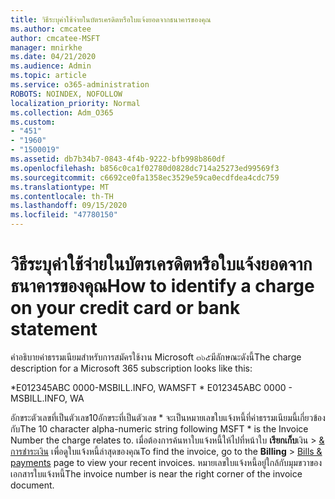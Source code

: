 ```yaml
---
title: วิธีระบุค่าใช้จ่ายในบัตรเครดิตหรือใบแจ้งยอดจากธนาคารของคุณ
ms.author: cmcatee
author: cmcatee-MSFT
manager: mnirkhe
ms.date: 04/21/2020
ms.audience: Admin
ms.topic: article
ms.service: o365-administration
ROBOTS: NOINDEX, NOFOLLOW
localization_priority: Normal
ms.collection: Adm_O365
ms.custom:
- "451"
- "1960"
- "1500019"
ms.assetid: db7b34b7-0843-4f4b-9222-bfb998b860df
ms.openlocfilehash: b856c0ca1f02780d0828dc714a25273ed99569f3
ms.sourcegitcommit: c6692ce0fa1358ec3529e59ca0ecdfdea4cdc759
ms.translationtype: MT
ms.contentlocale: th-TH
ms.lasthandoff: 09/15/2020
ms.locfileid: "47780150"
---
```

# <a name="how-to-identify-a-charge-on-your-credit-card-or-bank-statement"></a><span data-ttu-id="d8eec-102">วิธีระบุค่าใช้จ่ายในบัตรเครดิตหรือใบแจ้งยอดจากธนาคารของคุณ</span><span class="sxs-lookup"><span data-stu-id="d8eec-102">How to identify a charge on your credit card or bank statement</span></span>

<span data-ttu-id="d8eec-103">คำอธิบายค่าธรรมเนียมสำหรับการสมัครใช้งาน Microsoft ๓๖๕มีลักษณะดังนี้</span><span class="sxs-lookup"><span data-stu-id="d8eec-103">The charge description for a Microsoft 365 subscription looks like this:</span></span>
  
<span data-ttu-id="d8eec-104">\*E012345ABC 0000-MSBILL.INFO, WA</span><span class="sxs-lookup"><span data-stu-id="d8eec-104">MSFT \* E012345ABC 0000 - MSBILL.INFO, WA</span></span>
  
<span data-ttu-id="d8eec-105">อักขระตัวเลขที่เป็นตัวเลข10อักขระที่เป็นตัวเลข \* จะเป็นหมายเลขใบแจ้งหนี้ที่ค่าธรรมเนียมนี้เกี่ยวข้องกับ</span><span class="sxs-lookup"><span data-stu-id="d8eec-105">The 10 character alpha-numeric string following MSFT \* is the Invoice Number the charge relates to.</span></span> <span data-ttu-id="d8eec-106">เมื่อต้องการค้นหาใบแจ้งหนี้ให้ไปที่หน้าใบ **เรียกเก็บ**เงิน \> [& การชำระเงิน](https://go.microsoft.com/fwlink/p/?linkid=848039) เพื่อดูใบแจ้งหนี้ล่าสุดของคุณ</span><span class="sxs-lookup"><span data-stu-id="d8eec-106">To find the invoice, go to the **Billing** \> [Bills & payments](https://go.microsoft.com/fwlink/p/?linkid=848039) page to view your recent invoices.</span></span> <span data-ttu-id="d8eec-107">หมายเลขใบแจ้งหนี้อยู่ใกล้กับมุมขวาของเอกสารใบแจ้งหนี้</span><span class="sxs-lookup"><span data-stu-id="d8eec-107">The invoice number is near the right corner of the invoice document.</span></span>